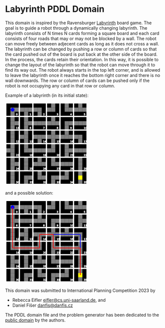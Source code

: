 # Labyrinth PDDL Domain

This domain is inspired by the Ravensburger
[Labyrinth](<https://en.wikipedia.org/wiki/Labyrinth_(board_game)>) board game.
The goal is to guide a robot through a dynamically changing labyrinth.
The labyrinth consists of N times N cards forming a square board and each
card consists of four roads that may or may not be blocked by a wall. The robot
can move freely between adjecent cards as long as it does not cross a wall.
The labyrinth can be changed by pushing a row or column of cards so that the
card pushed out of the board is put back at the other side of the board.
In the process, the cards retain their orientation.
In this way, it is possible to change the layout of the labyrinth so that
the robot can move through it to find its way out.
The robot always starts in the top left corner, and is allowed to leave
the labyrinth once it reaches the bottom right corner and there is no wall 
downwards. The row or column of cards can be pushed only if the robot is 
not occupying any card in that row or column.

Example of a labyrinth (in its initial state):

![Initial State](init.png)

and a possible solution:

![Possible Plan](sol.png)


This domain was submitted to International Planning Competition 2023 by
 - Rebecca Eifler <eifler@cs.uni-saarland.de>, and
 - Daniel Fišer <danfis@danfis.cz>

The PDDL domain file and the problem generator has been dedicated to the
[public domain](https://en.wikipedia.org/wiki/Public_domain) by the authors.
